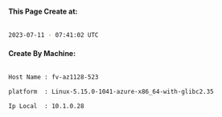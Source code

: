 
   
#### This Page Create at:

```bash

2023-07-11 - 07:41:02 UTC

```

#### Create By Machine:

```bash

Host Name : fv-az1128-523

platform  : Linux-5.15.0-1041-azure-x86_64-with-glibc2.35

Ip Local  : 10.1.0.28

```


